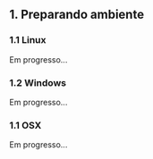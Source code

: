 ## 1. Preparando ambiente

### 1.1 Linux
Em progresso...

### 1.2 Windows
Em progresso...

### 1.1 OSX
Em progresso...